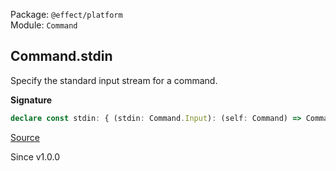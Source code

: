 Package: `@effect/platform`<br />
Module: `Command`<br />

## Command.stdin

Specify the standard input stream for a command.

**Signature**

```ts
declare const stdin: { (stdin: Command.Input): (self: Command) => Command; (self: Command, stdin: Command.Input): Command; }
```

[Source](https://github.com/Effect-TS/effect/tree/main/packages/platform/src/Command.ts#L270)

Since v1.0.0
